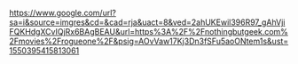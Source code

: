 
https://www.google.com/url?sa=i&source=imgres&cd=&cad=rja&uact=8&ved=2ahUKEwil396R97_gAhVjiFQKHdgXCvIQjRx6BAgBEAU&url=https%3A%2F%2Fnothingbutgeek.com%2Fmovies%2Frogueone%2F&psig=AOvVaw17Kj3Dn3fSFu5aoONtem1s&ust=1550395415813061
